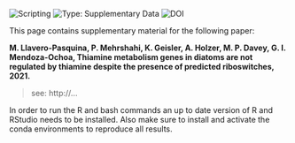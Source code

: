 ![Scripting](https://img.shields.io/badge/Language-R-red.svg) ![Type: Supplementary Data](https://img.shields.io/badge/Type-Supplementary_data-blue.svg) ![DOI](https://img.shields.io/badge/DOI-...-green.svg)

This page contains supplementary material for the following paper:

**M. Llavero-Pasquina, P. Mehrshahi,  K. Geisler, A. Holzer, M. P. Davey, G. I. Mendoza-Ochoa, Thiamine metabolism genes in diatoms are not regulated by thiamine despite the presence of predicted riboswitches, 2021.**

> see: http://...

In order to run the R and bash commands an up to date version of R and RStudio needs to be installed. Also make sure to install and activate the conda environments to reproduce all results.
